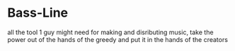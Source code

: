 # Bass-Line
all the tool 1 guy might need for making and disributing music, take the power out of the hands of the greedy and put it in the hands of the creators

